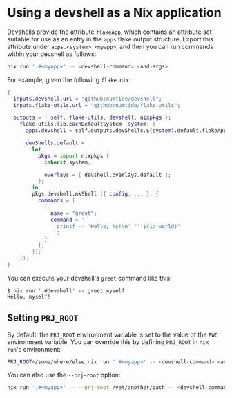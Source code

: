 # Using a devshell as a Nix application

Devshells provide the attribute `flakeApp`, which contains an attribute set
suitable for use as an entry in the `apps` flake output structure.  Export this
attribute under `apps.<system>.<myapp>`, and then you can run commands within
your devshell as follows:

```sh
nix run '.#<myapp>' -- <devshell-command> <and-args>
```

For example, given the following `flake.nix`:

```nix
{
  inputs.devshell.url = "github:numtide/devshell";
  inputs.flake-utils.url = "github:numtide/flake-utils";

  outputs = { self, flake-utils, devshell, nixpkgs }:
    flake-utils.lib.eachDefaultSystem (system: {
      apps.devshell = self.outputs.devShells.${system}.default.flakeApp;

      devShells.default =
        let
          pkgs = import nixpkgs {
            inherit system;

            overlays = [ devshell.overlays.default ];
          };
        in
        pkgs.devshell.mkShell ({ config, ... }: {
          commands = [
            {
              name = "greet";
              command = ''
                printf -- 'Hello, %s!\n' "''${1:-world}"
              '';
            }
          ];
        });
    });
}
```

You can execute your devshell's `greet` command like this:

```console
$ nix run '.#devshell' -- greet myself
Hello, myself!
```

## Setting `PRJ_ROOT`

By default, the `PRJ_ROOT` environment variable is set to the value of the
`PWD` environment variable.  You can override this by defining `PRJ_ROOT` in
`nix run`'s environment:

```sh
PRJ_ROOT=/some/where/else nix run '.#<myapp>' -- <devshell-command> <and-args>
```

You can also use the `--prj-root` option:

```sh
nix run '.#<myapp>' -- --prj-root /yet/another/path -- <devshell-command> <and-args>
```
